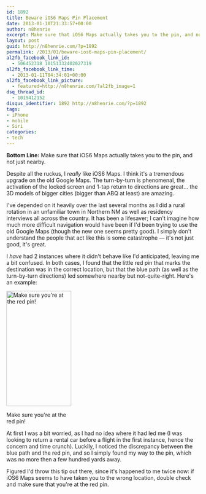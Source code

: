 ```yaml
---
id: 1892
title: Beware iOS6 Maps Pin Placement
date: 2013-01-10T21:33:57+00:00
author: n8henrie
excerpt: Make sure that iOS6 Maps actually takes you to the pin, and not just nearby.
layout: post
guid: http://n8henrie.com/?p=1892
permalink: /2013/01/beware-ios6-maps-pin-placement/
al2fb_facebook_link_id:
  - 506452318_10151332402027319
al2fb_facebook_link_time:
  - 2013-01-11T04:34:01+00:00
al2fb_facebook_link_picture:
  - featured=http://n8henrie.com/?al2fb_image=1
dsq_thread_id:
  - 1019412152
disqus_identifier: 1892 http://n8henrie.com/?p=1892
tags:
- iPhone
- mobile
- Siri
categories:
- tech
---
```

**Bottom Line:** Make sure that iOS6 Maps actually takes you to the pin, and not just nearby.
  
<!--more-->

Despite all the ruckus, I _really_ like iOS6 Maps. I think it's a tremendous upgrade on the old Google Maps. The turn-by-turn is phenomenal, the activation of the locked screen and 1-tap return to directions are great... the 3D models of bigger cities (bigger than ABQ at least) are amazing.

I've depended on it heavily over the last several months as I did a rural rotation in an unfamiliar town in Northern NM as well as residency interviews all across the country. It has been a lifesaver; I can't imagine how much more difficult navigation would have been if I'd been trying to use the old Google Maps (though the new one seems pretty good). I simply don't understand the people that act like this is some catastrophe — it's not just good, it's great.

I _have_ had 2 instances where it didn't behave like I'd anticipated, leaving me a bit confused. In both cases, I found that the little red pin that marks the destination was in the correct location, but that the blue path (as well as the turn-by-turn directions) led somewhere nearby but not-quite-right. Here's an example:

<div id="attachment_1857" style="width: 179px" class="wp-caption aligncenter">
  <a href="{{ site.url }}/uploads/2012/12/IMG_0487.png"><img src="{{ site.url }}/uploads/2012/12/IMG_0487-169x300.png" alt="Make sure you're at the red pin!" width="169" height="300" class="size-medium wp-image-1857" srcset="{{ site.url }}/uploads/2012/12/IMG_0487-169x300.png 169w, http://n8henrie.com/uploads/2012/12/IMG_0487-576x1024.png 576w, http://n8henrie.com/uploads/2012/12/IMG_0487.png 640w" sizes="(max-width: 169px) 100vw, 169px" /></a>
  
  <p class="wp-caption-text">
    Make sure you're at the red pin!
  </p>
</div>

At first I was a bit worried, as I had no idea where it had led me (I was looking to return a rental car before a flight in the first instance, hence the concern and time crunch). Luckily, I noticed the discrepancy between the blue path and the red pin, and so I simply found my way to the pin, which was no more then a few hundred yards away.

Figured I'd throw this tip out there, since it's happened to me twice now: if iOS6 Maps seems to have taken you to the wrong location, double check and make sure that you're at the red pin.